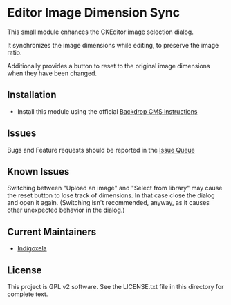 # Editor Image Dimension Sync

This small module enhances the CKEditor image selection dialog.

It synchronizes the image dimensions while editing, to preserve the image ratio.

Additionally provides a button to reset to the original image dimensions when
 they have been changed.

## Installation

- Install this module using the official 
  [Backdrop CMS instructions](https://docs.backdropcms.org/documentation/extend-with-modules)

## Issues

Bugs and Feature requests should be reported in the 
 [Issue Queue](https://github.com/backdrop-contrib/editorimgdimensionsync/issues)

## Known Issues

Switching between "Upload an image" and "Select from library" may cause the
reset button to lose track of dimensions. In that case close the dialog and
open it again. (Switching isn't recommended, anyway, as it causes other
unexpected behavior in the dialog.)

## Current Maintainers

- [Indigoxela](https://github.com/indigoxela)

## License

This project is GPL v2 software. See the LICENSE.txt file in this directory for complete text.
